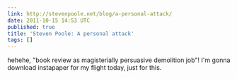 ```yaml
---
link: http://stevenpoole.net/blog/a-personal-attack/
date: 2011-10-15 14:53 UTC
published: true
title: 'Steven Poole: A personal attack'
tags: []
---
```


hehehe, "book review as magisterially persuasive demolition job"! I'm gonna download instapaper for my flight today, just for this.
